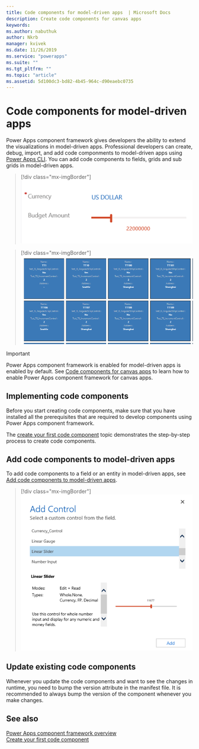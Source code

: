 ```yaml
---
title: Code components for model-driven apps  | Microsoft Docs
description: Create code components for canvas apps
keywords:
ms.author: nabuthuk
author: Nkrb
manager: kvivek
ms.date: 11/26/2019
ms.service: "powerapps"
ms.suite: ""
ms.tgt_pltfrm: ""
ms.topic: "article"
ms.assetid: 5d100dc3-bd82-4b45-964c-d90eaebc0735
---
```


# Code components for model-driven apps

Power Apps component framework gives developers the ability to extend the visualizations in model-driven apps. Professional developers can create, debug, import, and add code componments to model-driven apps using [Power Apps CLI](get-powerapps-cli.md). You can add code components to fields, grids and sub grids in model-driven apps. 

> [!div class="mx-imgBorder"] 
> ![Custom slider control](../../maker/model-driven-apps/media/slider-control.PNG "Slider control for a field")

> [!div class="mx-imgBorder"]
> ![Data Set Grid component](media/data-set-grid.png "Data Set Grid component")

> [!IMPORTANT]
> Power Apps component framework is enabled for model-driven apps is enabled by default. See [Code components for canvas apps](component-framework-for-canvas-apps.md) to learn how to enable Power Apps component framework for canvas apps.

## Implementing code components

Before you start creating code components, make sure that you have installed all the prerequisites that are required to develop components using Power Apps component framework. 

The [create your first code component](implementing-controls-using-typescript.md) topic demonstrates the step-by-step process to create code components.

## Add code components to model-driven apps

To add code components to a field or an entity in model-driven apps, see [Add code components to model-driven apps](add-custom-controls-to-a-field-or-entity.md).

> [!div class="mx-imgBorder"] 
> ![Add linear slider control](../../maker/model-driven-apps/media/add-slider.PNG "Add linear slider control")

## Update existing code components

Whenever you update the code components and want to see the changes in runtime, you need to bump the version attribute in the manifest file. It is recommended to always bump the version of the component whenever you make changes.

## See also

[Power Apps component framework overview](overview.md)<br/>
[Create your first code component](implementing-controls-using-typescript.md)